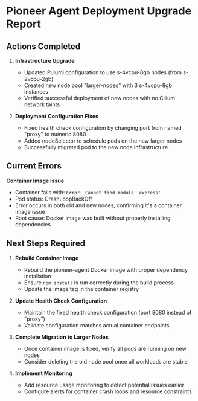 # Pioneer Agent Deployment Upgrade Report

## Actions Completed

1. **Infrastructure Upgrade**
   - Updated Pulumi configuration to use s-4vcpu-8gb nodes (from s-2vcpu-2gb)
   - Created new node pool "larger-nodes" with 3 s-4vcpu-8gb instances
   - Verified successful deployment of new nodes with no Cilium network taints

2. **Deployment Configuration Fixes**
   - Fixed health check configuration by changing port from named "proxy" to numeric 8080
   - Added nodeSelector to schedule pods on the new larger nodes
   - Successfully migrated pod to the new node infrastructure

## Current Errors

**Container Image Issue**
- Container fails with: `Error: Cannot find module 'express'`
- Pod status: CrashLoopBackOff
- Error occurs in both old and new nodes, confirming it's a container image issue
- Root cause: Docker image was built without properly installing dependencies

## Next Steps Required

1. **Rebuild Container Image**
   - Rebuild the pioneer-agent Docker image with proper dependency installation
   - Ensure `npm install` is run correctly during the build process
   - Update the image tag in the container registry

2. **Update Health Check Configuration**
   - Maintain the fixed health check configuration (port 8080 instead of "proxy")
   - Validate configuration matches actual container endpoints

3. **Complete Migration to Larger Nodes**
   - Once container image is fixed, verify all pods are running on new nodes
   - Consider deleting the old node pool once all workloads are stable

4. **Implement Monitoring**
   - Add resource usage monitoring to detect potential issues earlier
   - Configure alerts for container crash loops and resource constraints 